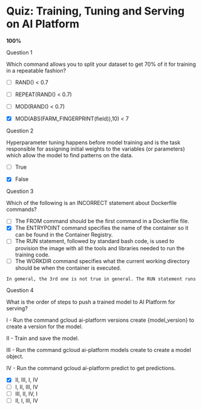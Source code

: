 # Quiz: Training, Tuning and Serving on AI Platform

**100%**

Question 1

Which command allows you to split your dataset to get 70% of it for training in a repeatable fashion?

- [ ] RAND() < 0.7
- [ ] REPEAT(RAND() < 0.7)
- [ ] MOD(RAND() < 0.7)
- [x] MOD(ABS(FARM_FINGERPRINT(field)),10) < 7



Question 2

Hyperparameter tuning happens before model training and is the task responsible for assigning initial weights to the variables (or parameters) which allow the model to find patterns on the data.

- [ ] True
- [x] False



Question 3

Which of the following is an INCORRECT statement about Dockerfile commands?

- [ ] The FROM command should be the first command in a Dockerfile file.
- [x] The ENTRYPOINT command specifies the name of the container so it can be found in the Container Registry.
- [ ] The RUN statement, followed by standard bash code, is used to provision the image with all the tools and libraries needed to run the training code.
- [ ] The WORKDIR command specifies what the current working directory should be when the container is executed.

```markdown
In gemeral, the 3rd one is not true in general. The RUN statement runs some commands. For this example specifically, provision the image and so on.
```



Question 4

What is the order of steps to push a trained model to AI Platform for serving?

I - Run the command gcloud ai-platform versions create {model_version} to create a version for the model.

II - Train and save the model.

III - Run the command gcloud ai-platform models create to create a model object.

IV - Run the command gcloud ai-platform predict to get predictions.

- [x] II, III, I, IV
- [ ] I, II, III, IV
- [ ] III, II, IV, I 
- [ ] II, I, III, IV 
